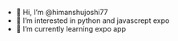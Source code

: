 - 👋 Hi, I’m @himanshujoshi77
- 👀 I’m interested in python and javascrept expo
- 🌱 I’m currently learning expo app

<!---
himanshujoshi77/himanshujoshi77 is a ✨ special ✨ repository because its `README.md` (this file) appears on your GitHub profile.
You can click the Preview link to take a look at your changes.
--->
